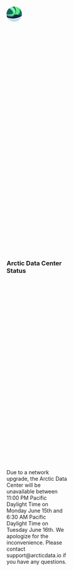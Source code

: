 <style>
    html, body {
         margin: 0px;
         padding: 0px;
         height: 100%;
         width: 100%
     }
    .container {
        display: grid;
        height: 100%;
        width: 100%;
        grid-template-columns: repeat(3, 1fr [col-start]);
        grid-template-rows: repeat(6, 1fr [row-start]);
        grid-column-gap: 10px;
        grid-row-gap: 10px;
        align-items: center;
        justify-items: center;
    }
    .logo {
        grid-column-start: 2;
        grid-column-end: 3;
        grid-row-start: 2;
        grid-row-end: 3;
    }
    .heading {
        grid-column-start: 2;
        grid-column-end: 3;
        grid-row-start: 3;
        grid-row-end: 4;
    }
    .message {
        grid-column-start: 2;
        grid-column-end: 3;
        grid-row-start: 4;
        grid-row-end: 5;
    }
    #adc-logo {
        width: 25%;
        height:25%;
    }
</style>

<article id="status-grid" class="container">
    <section class="logo">
        <img id="adc-logo" src="./arctic-logo.png" alt="" />
    </section>
    <section class="heading">
        <h1>Arctic Data Center Status</h1>
    </section>
    <section class="message">
        Due to a network upgrade, the Arctic Data Center will be unavailable 
        between 11:00 PM Pacific Daylight Time on Monday June 15th and 6:30 AM 
        Pacific Daylight Time on Tuesday June 16th. We apologize for the 
        inconvenience. Please contact support@arcticdata.io if you have any questions. 
   </section>
</article>
